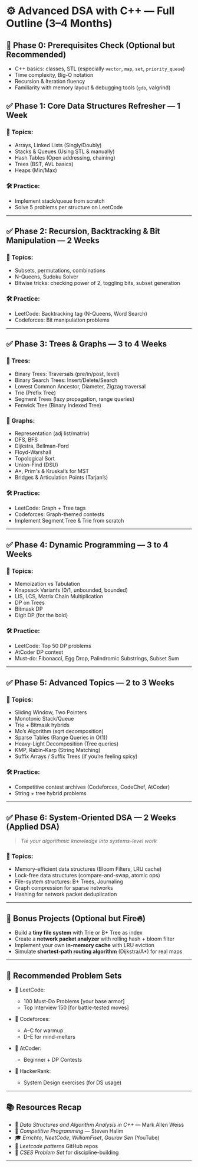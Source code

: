 # ⚙️ Advanced DSA with C++ — Full Outline (3–4 Months)

## 📌 Phase 0: Prerequisites Check (Optional but Recommended)

- C++ basics: classes, STL (especially `vector`, `map`, `set`, `priority_queue`)
- Time complexity, Big-O notation
- Recursion & Iteration fluency
- Familiarity with memory layout & debugging tools (`gdb`, valgrind)

## ✅ Phase 1: Core Data Structures Refresher — 1 Week

### 📘 Topics:

- Arrays, Linked Lists (Singly/Doubly)
- Stacks & Queues (Using STL & manually)
- Hash Tables (Open addressing, chaining)
- Trees (BST, AVL basics)
- Heaps (Min/Max)

### 🛠 Practice:

- Implement stack/queue from scratch
- Solve 5 problems per structure on LeetCode

---

## ✅ Phase 2: Recursion, Backtracking & Bit Manipulation — 2 Weeks

### 📘 Topics:

- Subsets, permutations, combinations
- N-Queens, Sudoku Solver
- Bitwise tricks: checking power of 2, toggling bits, subset generation

### 🛠 Practice:

- LeetCode: Backtracking tag (N-Queens, Word Search)
- Codeforces: Bit manipulation problems

---

## ✅ Phase 3: Trees & Graphs — 3 to 4 Weeks

### 📘 Trees:

- Binary Trees: Traversals (pre/in/post, level)
- Binary Search Trees: Insert/Delete/Search
- Lowest Common Ancestor, Diameter, Zigzag traversal
- Trie (Prefix Tree)
- Segment Trees (lazy propagation, range queries)
- Fenwick Tree (Binary Indexed Tree)

### 📘 Graphs:

- Representation (adj list/matrix)
- DFS, BFS
- Dijkstra, Bellman-Ford
- Floyd-Warshall
- Topological Sort
- Union-Find (DSU)
- A\*, Prim's & Kruskal’s for MST
- Bridges & Articulation Points (Tarjan’s)

### 🛠 Practice:

- LeetCode: Graph + Tree tags
- Codeforces: Graph-themed contests
- Implement Segment Tree & Trie from scratch

---

## ✅ Phase 4: Dynamic Programming — 3 to 4 Weeks

### 📘 Topics:

- Memoization vs Tabulation
- Knapsack Variants (0/1, unbounded, bounded)
- LIS, LCS, Matrix Chain Multiplication
- DP on Trees
- Bitmask DP
- Digit DP (for the bold)

### 🛠 Practice:

- LeetCode: Top 50 DP problems
- AtCoder DP contest
- Must-do: Fibonacci, Egg Drop, Palindromic Substrings, Subset Sum

---

## ✅ Phase 5: Advanced Topics — 2 to 3 Weeks

### 📘 Topics:

- Sliding Window, Two Pointers
- Monotonic Stack/Queue
- Trie + Bitmask hybrids
- Mo’s Algorithm (sqrt decomposition)
- Sparse Tables (Range Queries in O(1))
- Heavy-Light Decomposition (Tree queries)
- KMP, Rabin-Karp (String Matching)
- Suffix Arrays / Suffix Trees (if you’re feeling spicy)

### 🛠 Practice:

- Competitive contest archives (Codeforces, CodeChef, AtCoder)
- String + tree hybrid problems

---

## ✅ Phase 6: System-Oriented DSA — 2 Weeks (Applied DSA)

> _Tie your algorithmic knowledge into systems-level work_

### 📘 Topics:

- Memory-efficient data structures (Bloom Filters, LRU cache)
- Lock-free data structures (compare-and-swap, atomic ops)
- File-system structures: B+ Trees, Journaling
- Graph compression for sparse networks
- Hashing for network packet deduplication

---

## 🧪 Bonus Projects (Optional but Fire🔥)

- Build a **tiny file system** with Trie or B+ Tree as index
- Create a **network packet analyzer** with rolling hash + bloom filter
- Implement your own **in-memory cache** with LRU eviction
- Simulate **shortest-path routing algorithm** (Dijkstra/A\*) for real maps

---

## 🧠 Recommended Problem Sets

- 🔹 LeetCode:

  - 100 Must-Do Problems \[your base armor]
  - Top Interview 150 \[for battle-tested moves]

- 🔹 Codeforces:

  - A–C for warmup
  - D–E for mind-melters

- 🔹 AtCoder:

  - Beginner + DP Contests

- 🔹 HackerRank:

  - System Design exercises (for DS usage)

---

## 📚 Resources Recap

- 📘 _Data Structures and Algorithm Analysis in C++_ — Mark Allen Weiss
- 📘 _Competitive Programming_ — Steven Halim
- 🎓 _Errichto_, _NeetCode_, _WilliamFiset_, _Gaurav Sen_ (YouTube)
- 📓 _Leetcode patterns_ GitHub repos
- 🔧 _CSES Problem Set_ for discipline-building

---
